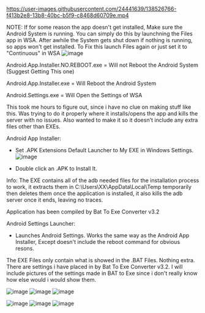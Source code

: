 https://user-images.githubusercontent.com/24441639/138526766-f413b2e8-13b8-40bc-b5f9-c8468d60709e.mp4


NOTE: If for some reason the app doesn't get installed, Make sure the Android System is running. You can simply do this by launchning the Files app in WSA. After awhile the System gets shut down if nothing is running, so apps won't get installed. To Fix this launch Files again or just set it to "Continuous" in WSA
![image](https://user-images.githubusercontent.com/24441639/138623825-d80f36e0-2b2c-4c64-91db-80fd69ba7dab.png)

Android.App.Installer.NO.REBOOT.exe = Will not Reboot the Android System (Suggest Getting This one)

Android.App.Installer.exe = Will Reboot the Android System

Android.Settings.exe = Will Open the Settings of WSA

This took me hours to figure out, since i have no clue on making stuff like this. Was trying to do it properly where it installs/opens the app and kills the server with no issues. Also wanted to make it so it doesn't include any extra files other than EXEs.

Android App Installer:

- Set .APK Extensions Default Launcher to My EXE in Windows Settings.
![image](https://user-images.githubusercontent.com/24441639/138523020-95369989-53b5-43c5-8c04-a7fbcc13f362.png)

- Double click an .APK to Install It.

Info: 
The EXE contains all of the adb needed files for the installation process to work, it extracts them in C:\Users\XX\AppData\Local\Temp temporarily then deletes them once the application is installed, it also kills the adb server once it ends, leaving no traces. 

Application has been compiled by Bat To Exe Converter v3.2

Android Settings Launcher:

- Launches Android Settings. Works the same way as the Android App Installer, Except doesn't include the reboot command for obvious resons.

The EXE Files only contain what is showed in the .BAT Files. Nothing extra. There are settings i have placed in by Bat To Exe Converter v3.2. I will include pictures of the settings made in BAT to Exe since i don't really know how else would i would show them. 

![image](https://user-images.githubusercontent.com/24441639/138525692-1d8c07ca-c10f-4e1e-8d64-1744c5bc0637.png)
![image](https://user-images.githubusercontent.com/24441639/138525727-e784f2f4-bdd5-4c9c-95b8-362c27efbc8b.png)
![image](https://user-images.githubusercontent.com/24441639/138525754-acf761a0-ddc8-453c-85ec-9aad46e55948.png)


![image](https://user-images.githubusercontent.com/24441639/138526279-c011d321-ae4d-4a01-8228-2e61eb60c0a7.png)
![image](https://user-images.githubusercontent.com/24441639/138526288-17c0246e-6962-42de-a5e3-dda05f55c584.png)
![image](https://user-images.githubusercontent.com/24441639/138526267-350f4833-61a3-4c85-826b-e466355a5015.png)

